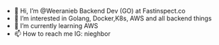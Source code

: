 - 👋 Hi, I’m @Weeranieb Backend Dev (GO) at Fastinspect.co
- 👀 I’m interested in Golang, Docker,K8s, AWS and all backend things
- 🌱 I’m currently learning AWS
- 📫 How to reach me IG: nieghbor

<!---
Weeranieb/Weeranieb is a ✨ special ✨ repository because its `README.md` (this file) appears on your GitHub profile.
You can click the Preview link to take a look at your changes.
--->

